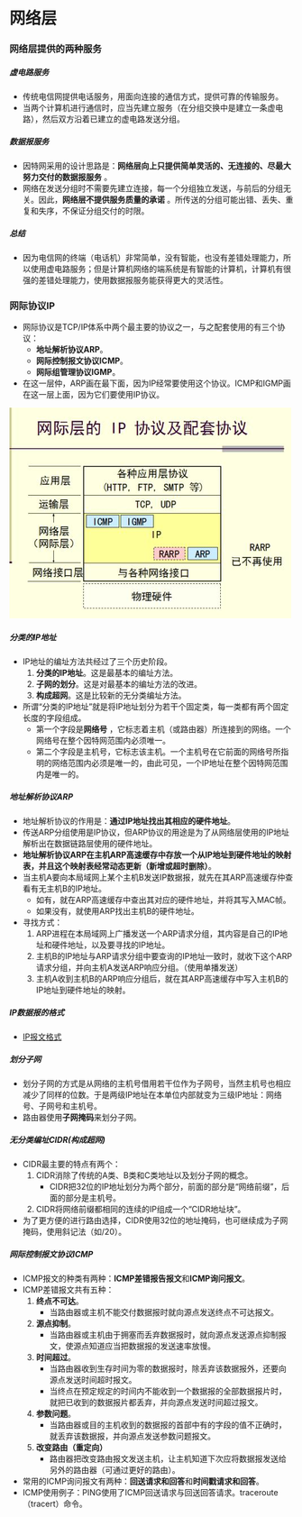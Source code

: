 # 网络层

### 网络层提供的两种服务

##### 虚电路服务

- 传统电信网提供电话服务，用面向连接的通信方式，提供可靠的传输服务。
- 当两个计算机进行通信时，应当先建立服务（在分组交换中是建立一条虚电路），然后双方沿着已建立的虚电路发送分组。

##### 数据报服务

- 因特网采用的设计思路是：**网络层向上只提供简单灵活的、无连接的、尽最大努力交付的数据报服务** 。
- 网络在发送分组时不需要先建立连接，每一个分组独立发送，与前后的分组无关。因此，**网络层不提供服务质量的承诺** 。所传送的分组可能出错、丢失、重复和失序，不保证分组交付的时限。

##### 总结

- 因为电信网的终端（电话机）非常简单，没有智能，也没有差错处理能力，所以使用虚电路服务；但是计算机网络的端系统是有智能的计算机，计算机有很强的差错处理能力，使用数据报服务能获得更大的灵活性。

### 网际协议IP

- 网际协议是TCP/IP体系中两个最主要的协议之一，与之配套使用的有三个协议：
  - **地址解析协议ARP**。
  - **网际控制报文协议ICMP**。
  - **网际组管理协议IGMP**。
- 在这一层仲，ARP画在最下面，因为IP经常要使用这个协议。ICMP和IGMP画在这一层上面，因为它们要使用IP协议。

![](img/8.jpg)

##### 分类的IP地址

- IP地址的编址方法共经过了三个历史阶段。
  1. **分类的IP地址**。这是最基本的编址方法。
  2. **子网的划分**。这是对最基本的编址方法的改进。
  3. **构成超网**。这是比较新的无分类编址方法。
- 所谓“分类的IP地址”就是将IP地址划分为若干个固定类，每一类都有两个固定长度的字段组成。
  - 第一个字段是**网络号** ，它标志着主机（或路由器）所连接到的网络。一个网络号在整个因特网范围内必须唯一。
  - 第二个字段是主机号，它标志该主机。一个主机号在它前面的网络号所指明的网络范围内必须是唯一的，由此可见，一个IP地址在整个因特网范围内是唯一的。

##### 地址解析协议ARP

- 地址解析协议的作用是：**通过IP地址找出其相应的硬件地址**。
- 传送ARP分组使用是IP协议，但ARP协议的用途是为了从网络层使用的IP地址解析出在数据链路层使用的硬件地址。
- **地址解析协议ARP在主机ARP高速缓存中存放一个从IP地址到硬件地址的映射表，并且这个映射表经常动态更新（新增或超时删除）**。
- 当主机A要向本局域网上某个主机B发送IP数据报，就先在其ARP高速缓存仲查看有无主机B的IP地址。
  - 如有，就在ARP高速缓存中查出其对应的硬件地址，并将其写入MAC帧。
  - 如果没有，就使用ARP找出主机B的硬件地址。
- 寻找方式：
  1. ARP进程在本局域网上广播发送一个ARP请求分组，其内容是自己的IP地址和硬件地址，以及要寻找的IP地址。
  2. 主机B的IP地址与ARP请求分组中要查询的IP地址一致时，就收下这个ARP请求分组，并向主机A发送ARP响应分组。（使用单播发送）
  3. 主机A收到主机B的ARP响应分组后，就在其ARP高速缓存中写入主机B的IP地址到硬件地址的映射。

##### IP数据报的格式

- [IP报文格式](TCP、UDP以及IP报文格式.md)

##### 划分子网

- 划分子网的方式是从网络的主机号借用若干位作为子网号，当然主机号也相应减少了同样的位数。于是两级IP地址在本单位内部就变为三级IP地址：网络号、子网号和主机号。
- 路由器使用**子网掩码**来划分子网。

##### 无分类编址CIDR(构成超网)

- CIDR最主要的特点有两个：
  1. CIDR消除了传统的A类、B类和C类地址以及划分子网的概念。
     - CIDR把32位的IP地址划分为两个部分，前面的部分是“网络前缀”，后面的部分是主机号。
  2. CIDR将网络前缀都相同的连续的IP组成一个“CIDR地址块”。
- 为了更方便的进行路由选择，CIDR使用32位的地址掩码，也可继续成为子网掩码，使用斜记法（如/20）。

##### 网际控制报文协议ICMP

- ICMP报文的种类有两种：**ICMP差错报告报文**和**ICMP询问报文**。
- ICMP差错报文共有五种：
  1. **终点不可达**。
     - 当路由器或主机不能交付数据报时就向源点发送终点不可达报文。
  2. **源点抑制**。
     - 当路由器或主机由于拥塞而丢弃数据报时，就向源点发送源点抑制报文，使源点知道应当把数据报的发送速率放慢。
  3. **时间超过**。
     - 当路由器收到生存时间为零的数据报时，除丢弃该数据报外，还要向源点发送时间超时报文。
     - 当终点在预定规定的时间内不能收到一个数据报的全部数据报片时，就把已收到的数据报片都丢弃，并向源点发送时间超过报文。
  4. **参数问题**。
     - 当路由器或目的主机收到的数据报的首部中有的字段的值不正确时，就丢弃该数据报，并向源点发送参数问题报文。
  5. **改变路由（重定向）**
     - 路由器把改变路由报文发送主机，让主机知道下次应将数据报发送给另外的路由器（可通过更好的路由）。
- 常用的ICMP询问报文有两种：**回送请求和回答**和**时间戳请求和回答**。
- ICMP使用例子：PING使用了ICMP回送请求与回送回答请求。traceroute（tracert）命令。